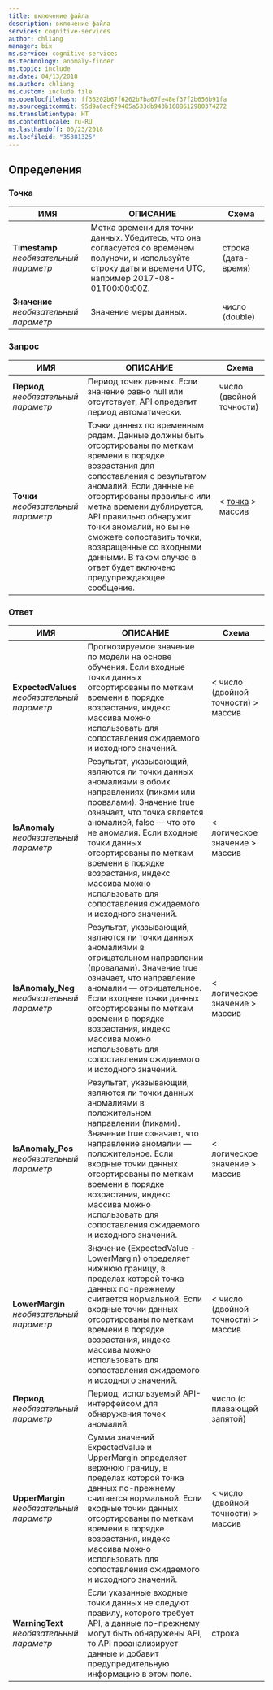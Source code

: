 ```yaml
---
title: включение файла
description: включение файла
services: cognitive-services
author: chliang
manager: bix
ms.service: cognitive-services
ms.technology: anomaly-finder
ms.topic: include
ms.date: 04/13/2018
ms.author: chliang
ms.custom: include file
ms.openlocfilehash: ff36202b67f6262b7ba67fe48ef37f2b656b91fa
ms.sourcegitcommit: 95d9a6acf29405a533db943b1688612980374272
ms.translationtype: HT
ms.contentlocale: ru-RU
ms.lasthandoff: 06/23/2018
ms.locfileid: "35381325"
---
```

<a name="definitions"></a>
## <a name="definitions"></a>Определения

<a name="point"></a>
### <a name="point"></a>Точка

|ИМЯ|ОПИСАНИЕ|Схема|
|---|---|---|
|**Timestamp**  <br>*необязательный параметр*|Метка времени для точки данных. Убедитесь, что она согласуется со временем полуночи, и используйте строку даты и времени UTC, например 2017-08-01T00:00:00Z.|строка (дата-время)|
|**Значение**  <br>*необязательный параметр*|Значение меры данных.|число (double)|


<a name="request"></a>
### <a name="request"></a>Запрос

|ИМЯ|ОПИСАНИЕ|Схема|
|---|---|---|
|**Период**  <br>*необязательный параметр*|Период точек данных. Если значение равно null или отсутствует, API определит период автоматически.|число (двойной точности)|
|**Точки**  <br>*необязательный параметр*|Точки данных по временным рядам. Данные должны быть отсортированы по меткам времени в порядке возрастания для сопоставления с результатом аномалий. Если данные не отсортированы правильно или метка времени дублируется, API правильно обнаружит точки аномалий, но вы не сможете сопоставить точки, возвращенные со входными данными. В таком случае в ответ будет включено предупреждающее сообщение.|< [точка](#point) > массив|


<a name="response"></a>
### <a name="response"></a>Ответ

|ИМЯ|ОПИСАНИЕ|Схема|
|---|---|---|
|**ExpectedValues**  <br>*необязательный параметр*|Прогнозируемое значение по модели на основе обучения. Если входные точки данных отсортированы по меткам времени в порядке возрастания, индекс массива можно использовать для сопоставления ожидаемого и исходного значений.|< число (двойной точности) > массив|
|**IsAnomaly**  <br>*необязательный параметр*|Результат, указывающий, являются ли точки данных аномалиями в обоих направлениях (пиками или провалами). Значение true означает, что точка является аномалией, false — что это не аномалия. Если входные точки данных отсортированы по меткам времени в порядке возрастания, индекс массива можно использовать для сопоставления ожидаемого и исходного значений.|< логическое значение > массив|
|**IsAnomaly_Neg**  <br>*необязательный параметр*|Результат, указывающий, являются ли точки данных аномалиями в отрицательном направлении (провалами). Значение true означает, что направление аномалии — отрицательное. Если входные точки данных отсортированы по меткам времени в порядке возрастания, индекс массива можно использовать для сопоставления ожидаемого и исходного значений.|< логическое значение > массив|
|**IsAnomaly_Pos**  <br>*необязательный параметр*|Результат, указывающий, являются ли точки данных аномалиями в положительном направлении (пиками). Значение true означает, что направление аномалии — положительное. Если входные точки данных отсортированы по меткам времени в порядке возрастания, индекс массива можно использовать для сопоставления ожидаемого и исходного значений.|< логическое значение > массив|
|**LowerMargin**  <br>*необязательный параметр*|Значение (ExpectedValue - LowerMargin) определяет нижнюю границу, в пределах которой точка данных по-прежнему считается нормальной. Если входные точки данных отсортированы по меткам времени в порядке возрастания, индекс массива можно использовать для сопоставления ожидаемого и исходного значений.|< число (двойной точности) > массив|
|**Период**  <br>*необязательный параметр*|Период, используемый API-интерфейсом для обнаружения точек аномалий.|число (с плавающей запятой)|
|**UpperMargin**  <br>*необязательный параметр*|Сумма значений ExpectedValue и UpperMargin определяет верхнюю границу, в пределах которой точка данных по-прежнему считается нормальной. Если входные точки данных отсортированы по меткам времени в порядке возрастания, индекс массива можно использовать для сопоставления ожидаемого и исходного значений.|< число (двойной точности) > массив|
|**WarningText**  <br>*необязательный параметр*|Если указанные входные точки данных не следуют правилу, которого требует API, а данные по-прежнему могут быть обнаружены API, то API проанализирует данные и добавит предупредительную информацию в этом поле.|строка|



